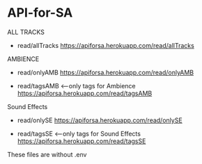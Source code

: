 ﻿# API-for-SA

ALL TRACKS
- read/allTracks
https://apiforsa.herokuapp.com/read/allTracks

AMBIENCE
- read/onlyAMB
https://apiforsa.herokuapp.com/read/onlyAMB

- read/tagsAMB <--only tags for Ambience
https://apiforsa.herokuapp.com/read/tagsAMB

Sound Effects
- read/onlySE
https://apiforsa.herokuapp.com/read/onlySE

- read/tagsSE <--only tags for Sound Effects
https://apiforsa.herokuapp.com/read/tagsSE

These files are without .env
